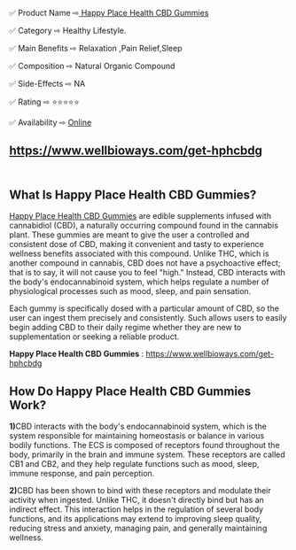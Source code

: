 <div class="markdown-heading" dir="auto">
<p>✅ Product Name ⇨<a href="https://www.google.com/url?q=https%3A%2F%2Fwww.wellbioways.com%2Fhappy-place-health-cbd-gummies%2F"><u>&nbsp;Happy Place Health CBD Gummies</u></a></p>
<p>✅ Category ⇨ Healthy Lifestyle.</p>
<p>✅ Main Benefits ⇨ Relaxation ,Pain Relief,Sleep</p>
<p>✅ Composition ⇨ Natural Organic Compound</p>
<p>✅ Side-Effects ⇨ NA</p>
<p>✅ Rating ⇨ ⭐⭐⭐⭐⭐</p>
<p>✅ Availability ⇨&nbsp;<a href="https://www.google.com/url?q=https%3A%2F%2Fwww.wellbioways.com%2Fget-hphcbdg"><u>Online</u></a></p>
<h2><a href="https://www.wellbioways.com/get-hphcbdg"><u>https://www.wellbioways.com/get-hphcbdg</u></a>&nbsp; &nbsp; &nbsp; &nbsp; &nbsp; &nbsp; &nbsp; &nbsp; &nbsp; &nbsp; &nbsp; &nbsp; &nbsp; &nbsp; &nbsp; &nbsp;</h2>
<h2><strong>What Is Happy Place Health CBD Gummies?</strong></h2>
<p><a href="https://www.google.com/url?q=https%3A%2F%2Fwww.wellbioways.com%2Fhappy-place-health-cbd-gummies%2F"><u>Happy Place Health CBD Gummies</u></a>&nbsp;are edible supplements infused with cannabidiol (CBD), a naturally occurring compound found in the cannabis plant. These gummies are meant to give the user a controlled and consistent dose of CBD, making it convenient and tasty to experience wellness benefits associated with this compound. Unlike THC, which is another compound in cannabis, CBD does not have a psychoactive effect; that is to say, it will not cause you to feel "high." Instead, CBD interacts with the body's endocannabinoid system, which helps regulate a number of physiological processes such as mood, sleep, and pain sensation.</p>
<p>Each gummy is specifically dosed with a particular amount of CBD, so the user can ingest them precisely and consistently. Such allows users to easily begin adding CBD to their daily regime whether they are new to supplementation or seeking a reliable product.</p>
<p><strong>Happy Place Health CBD Gummies</strong>&nbsp;:&nbsp;<u><a href="https://www.wellbioways.com/get-hphcbdg">https://www.wellbioways.com/get-hphcbdg</a></u></p>
<h2><strong>How Do Happy Place Health CBD Gummies Work?</strong></h2>
<p><strong>1)</strong>CBD interacts with the body's endocannabinoid system, which is the system responsible for maintaining homeostasis or balance in various bodily functions. The ECS is composed of receptors found throughout the body, primarily in the brain and immune system. These receptors are called CB1 and CB2, and they help regulate functions such as mood, sleep, immune response, and pain perception.</p>
<p><strong>2)</strong>CBD has been shown to bind with these receptors and modulate their activity when ingested. Unlike THC, it doesn't directly bind but has an indirect effect. This interaction helps in the regulation of several body functions, and its applications may extend to improving sleep quality, reducing stress and anxiety, managing pain, and generally maintaining wellness.</p>
</div>
